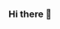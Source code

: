 ### Hi there 👋

<!--
**Axel-MMB/axel-mmb** is a ✨ _special_ ✨ repository because its `README.md` (this file) appears on your GitHub profile.

Here are some ideas to get you started:

- 
👋¡Hola! Mi nombre es Axel y soy un estudiante apasionado de .NET. Me encanta aprender nuevas habilidades y mejorar mis conocimientos en programación🌱. Actualmente, estoy enfocado en mejorar mis habilidades en .NET y construir proyectos interesantes que me permitan aplicar lo que he aprendido.

En mi tiempo libre, me gusta participar en comunidades en línea para conectar con otros desarrolladores y compartir conocimientos 🤝. También me encanta leer artículos y blogs sobre tecnología para mantenerme actualizado sobre las últimas tendencias y novedades en el mundo de la programación. Como hobbies practico futbol y tengo aficion por la música.

Si estás interesado en colaborar en algún proyecto en .NET, ¡me encantaría trabajar contigo! Si tienes alguna pregunta o sugerencia, no dudes en contactarme. Puedes encontrarme en linkedin.com/in/axel-munoa/.

¡Gracias por visitar mi perfil de GitHub! 😄
-->
